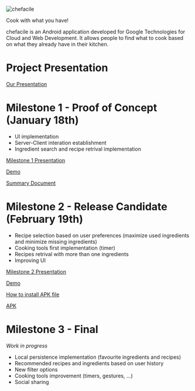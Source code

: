 ![chefacile](http://i.imgur.com/XBNltpK.png)

Cook with what you have!

chefacile is an Android application developed for Google Technologies for Cloud and Web Development.
It allows people to find what to cook based on what they already have in their kitchen.

Project Presentation
==============
[Our Presentation](https://drive.google.com/file/d/0B9evljug-_nSQjZ6aFBQcmI0X1U/view?usp=sharing)

Milestone 1 - Proof of Concept (January 18th)
==============

 - UI implementation 
 - Server-Client interation establishment 
 - Ingredient search and recipe retrival implementation 
 
[Milestone 1 Presentation](https://drive.google.com/file/d/0B0hoAFPxDfD8czEyMDJSQllEc0E/view?usp=sharing)

[Demo](https://youtu.be/k9cADfh3Boc)

[Summary Document](https://docs.google.com/document/d/1QTiA4b_IPm1uGKxoHOO3XFvm7b4-HfZuwvF7n75-u8E/edit?usp=sharing)


Milestone 2 - Release Candidate (February 19th)
==============

 - Recipe selection based on user preferences (maximize used ingredients and minimize missing ingredients) 
 - Cooking tools first implementation (timer)
 - Recipes retrival with more than one ingredients
 - Improving UI

[Milestone 2 Presentation](https://drive.google.com/file/d/0B0hoAFPxDfD8UUs3aGZlb19tY3c/view?usp=sharing)

[Demo](https://www.youtube.com/watch?v=bm_YXZJuBcA)

[How to install APK file](https://docs.google.com/document/d/1EpddWhj_oxli7d4z6F_LENTE5ODiDaLthk1a3vVGGGo/edit?usp=sharing)

[APK](https://drive.google.com/file/d/0B0hoAFPxDfD8Ym5XeGlXa2x2WnM/view?usp=sharing)

Milestone 3 - Final
==============
_Work in progress_

 - Local persistence implementation (favourite ingredients and recipes) 
 - Recommended recipes and ingredients based on user history
 - New filter options
 - Cooking tools improvement (timers, gestures, ...)
 - Social sharing

